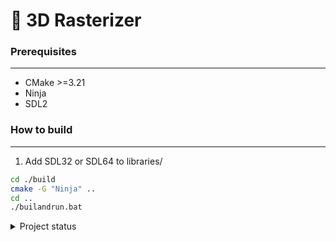 # 🐪 **3D Rasterizer**

### **Prerequisites**
---
* CMake >=3.21
* Ninja
* SDL2

### **How to build**
---

1. Add SDL32 or SDL64 to libraries/

```sh
cd ./build
cmake -G "Ninja" ..
cd ..
./builandrun.bat
```


<details><summary> Project status</summary>

####  DONE
* ✅ 3D Mesh imports from files (.3d custom extension)
* ✅ Logger
* ✅ Logger

####  IN PROGRESS
* ❔ Engine Event system

####  TODO
* ❌ Scene rendering
* ❌ Scene management
* ❌ Camera functionality
* ❌ Vector math & Matrix math
* ❌ Mesh transformations
* ❌ Quaternion support

</details>